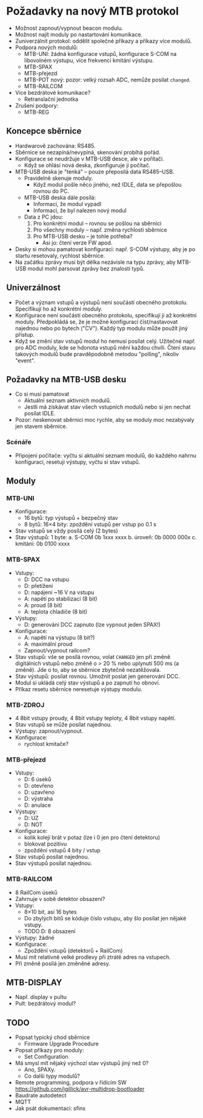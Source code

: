 Požadavky na nový MTB protokol
==============================

* Možnost zapnout/vypnout beacon modulu.
* Možnost najít moduly po nastartování komunikace.
* Zuniverzálnit protokol: oddělit společné příkazy a příkazy více modulů.
* Podpora nových modulů:
  - MTB-UNI: žádná konfigurace vstupů, konfigurace S-COM na libovolném výstupu,
    více frekvencí kmitání výstupu.
  - MTB-SPAX
  - MTB-přejezd
  - MTB-POT nový: pozor: velký rozsah ADC, nemůže posílat `changed`.
  - MTB-RAILCOM
* Vice bezdrátové komunikace?
  - Retranslační jednotka
* Zrušení podpory:
  - MTB-REG

## Koncepce sběrnice

* Hardwarově zachována: RS485.
* Sběrnice se nezapíná/nevypíná, skenování probíhá pořád.
* Konfigurace se neudržuje v MTB-USB desce, ale v pořítači.
   - Když se ohlásí nová deska, zkonfiguruje ji počítač.
* MTB-USB deska je "tenká" – pouze přeposílá data RS485–USB.
   - Pravidelně skenuje moduly.
     * Když modul pošle něco jiného, než IDLE, data se přepošlou rovnou do PC.
   - MTB-USB deska dále posílá:
     - Informaci, že modul vypadl
     - Informaci, že byl nalezen nový modul
   - Data z PC jdou:
     1. Pro konkrétní modul – rovnou se pošlou na sběrnici
     2. Pro všechny moduly – např. změna rychlosti sběrnice
     3. Pro MTB-USB desku – je tohle potřeba?
        - Asi jo: čtení verze FW apod.
* Desky si mohou pamatovat konfiguraci: např. S-COM výstupy, aby je po startu
  resetovaly, rychlost sběrnice.
* Na začátku zprávy musí být délka nezávisle na typu zprávy, aby MTB-USB
  modul mohl parsovat zprávy bez znalosti typů.

## Univerzálnost

* Počet a význam vstupů a výstupů není součástí obecného protokolu. Specifikují
  ho až konkrétní moduly.
* Konfigurace není součástí obecného protokolu, specifikují ji až konkrétní
  moduly. Předpokládá se, že je možné konfiguraci číst/nastavovat najednou nebo
  po bytech ("CV"). Každý typ modulu může použít jiný přístup.
* Když se změní stav vstupů modul ho nemusí posílat celý. Užitečné např. pro
  ADC moduly, kde se hdonota vstupů mění každou chvíli. Čtení stavu takových
  modulů bude pravděpodobně metodou "polling", nikoliv "event".

## Požadavky na MTB-USB desku

 * Co si musí pamatovat
   - Aktuální seznam aktivních modulů.
   - Jestli má získávat stav všech vstupních modulů nebo si jen nechat posílat
     IDLE.
 * Pozor: neskenovat sběrnici moc rychle, aby se moduly moc nezabývaly jen
   stavem sběrnice.

### Scénáře

 * Připojení počítače: vyčtu si aktuální seznam modulů, do každého nahrnu
   konfiguraci, resetuji výstupy, vyčtu si stav vstupů.

## Moduly

### MTB-UNI

 * Konfigurace:
   - 16 bytů: typ výstupů + bezpečný stav
   - 8 bytů: 16×4 bity: zpoždění vstupů per vstup po 0.1 s
 * Stav vstupů se vždy posílá celý (2 bytes)
 * Stav výstupů: 1 byte:
     a. S-COM 0b 1xxx xxxx
     b. úroveň: 0b 0000 000x
     c. kmitání: 0b 0100 xxxx

### MTB-SPAX

 * Vstupy:
   - D: DCC na vstupu
   - D: přetížení
   - D: napájení ~16 V na vstupu
   - A: napětí po stabilizaci (8 bit)
   - A: proud (8 bit)
   - A: teplota chladiče (8 bit)
 * Výstupy:
   - D: generování DCC zapnuto (lze vypnout jeden SPAX!)
 * Konfigurace:
   - A: napětí na výstupu (8 bit?)
   - A: maximální proud
   - Zapnout/vypnout railcom?
 * Stav vstupů: vše se posílá rovnou, volat `CHANGED` jen při změně digitálních
   vstupů nebo změně o > 20 % nebo uplynutí 500 ms (a změně). Jde o to, aby se
   sběrnice zbytečně nezatěžovala.
 * Stav výstupů: posílat rovnou. Umožnit poslat jen generování DCC.
 * Modul si ukládá celý stav výstupů a po zapnutí ho obnoví.
 * Příkaz resetu sběrnice neresetuje výstupy modulu.

### MTB-ZDROJ

 * 4 8bit vstupy proudy, 4 8bit vstupy teploty, 4 8bit vstupy napětí.
 * Stav vstupů se může posílat najednou.
 * Výstupy: zapnout/vypnout.
 * Konfigurace:
   - rychlost kmitače?

### MTB-přejezd

 * Vstupy:
   - D: 6 úseků
   - D: otevřeno
   - D: uzavřeno
   - D: výstraha
   - D: anulace
 * Výstupy:
   - D: UZ
   - D: NOT
 * Konfigurace:
   - kolik kolejí brát v potaz (lze i 0 jen pro čtení detektoru)
   - blokovat pozitivu
   - zpoždění vstupů 4 bity / vstup
 * Stav vstupů posílat najednou.
 * Stav výstupů posílat najednou.

### MTB-RAILCOM

 * 8 RailCom úseků
 * Zahrnuje v sobě detektor obsazení?
 * Vstupy:
   - 8×10 bit, asi 16 bytes
   - Do zbylých bitů se kóduje číslo vstupu, aby šlo posílat jen nějaké vstupy.
   - TODO D: 8 obsazení
 * Výstupy: žádné
 * Konfigurace:
   - Zpoždění vstupů (detektorů + RailCom)
 * Musí mít relativně velké prodlevy při ztrátě adres na vstupech.
 * Při změně posílá jen změněné adresy.

## MTB-DISPLAY

 * Např. display v pultu
 * Pult: bezdrátový modul?

## TODO

 * Popsat typický chod sběrnice
   - Firmware Upgrade Procedure
 * Popsat příkazy pro moduly:
   - Set Configuration
 * Má smysl mít nějaký výchozí stav výstupů jiný než 0?
   - Ano, SPAXy.
   - Co další typy modulů?
 * Remote programming, podpora v řídícím SW https://github.com/jgillick/avr-multidrop-bootloader
 * Baudrate autodetect
 * MQTT
 * Jak psát dokumentaci: sfinx
